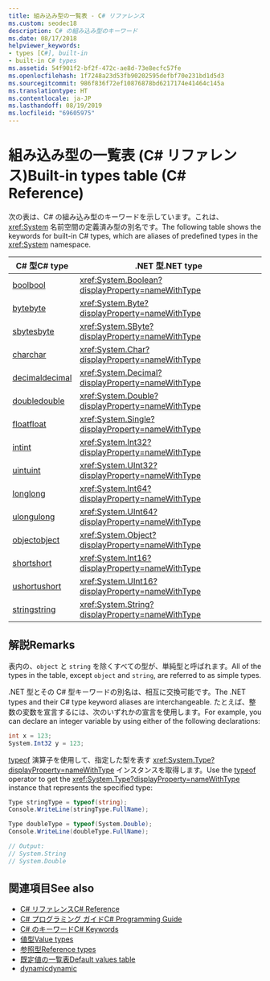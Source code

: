 ```yaml
---
title: 組み込み型の一覧表 - C# リファレンス
ms.custom: seodec18
description: C# の組み込み型のキーワード
ms.date: 08/17/2018
helpviewer_keywords:
- types [C#], built-in
- built-in C# types
ms.assetid: 54f901f2-bf2f-472c-ae8d-73e8ecfc57fe
ms.openlocfilehash: 1f7248a23d53fb90202595defbf70e231bd1d5d3
ms.sourcegitcommit: 986f836f72ef10876878bd6217174e41464c145a
ms.translationtype: HT
ms.contentlocale: ja-JP
ms.lasthandoff: 08/19/2019
ms.locfileid: "69605975"
---
```

# <a name="built-in-types-table-c-reference"></a><span data-ttu-id="4d441-103">組み込み型の一覧表 (C# リファレンス)</span><span class="sxs-lookup"><span data-stu-id="4d441-103">Built-in types table (C# Reference)</span></span>

<span data-ttu-id="4d441-104">次の表は、C# の組み込み型のキーワードを示しています。これは、<xref:System> 名前空間の定義済み型の別名です。</span><span class="sxs-lookup"><span data-stu-id="4d441-104">The following table shows the keywords for built-in C# types, which are aliases of predefined types in the <xref:System> namespace.</span></span>  
  
|<span data-ttu-id="4d441-105">C# 型</span><span class="sxs-lookup"><span data-stu-id="4d441-105">C# type</span></span>|<span data-ttu-id="4d441-106">.NET 型</span><span class="sxs-lookup"><span data-stu-id="4d441-106">.NET type</span></span>|  
|--------------|-------------------------|  
|[<span data-ttu-id="4d441-107">bool</span><span class="sxs-lookup"><span data-stu-id="4d441-107">bool</span></span>](bool.md)|<xref:System.Boolean?displayProperty=nameWithType>|  
|[<span data-ttu-id="4d441-108">byte</span><span class="sxs-lookup"><span data-stu-id="4d441-108">byte</span></span>](../builtin-types/integral-numeric-types.md)|<xref:System.Byte?displayProperty=nameWithType>|  
|[<span data-ttu-id="4d441-109">sbyte</span><span class="sxs-lookup"><span data-stu-id="4d441-109">sbyte</span></span>](../builtin-types/integral-numeric-types.md)|<xref:System.SByte?displayProperty=nameWithType>|  
|[<span data-ttu-id="4d441-110">char</span><span class="sxs-lookup"><span data-stu-id="4d441-110">char</span></span>](char.md)|<xref:System.Char?displayProperty=nameWithType>|  
|[<span data-ttu-id="4d441-111">decimal</span><span class="sxs-lookup"><span data-stu-id="4d441-111">decimal</span></span>](../builtin-types/floating-point-numeric-types.md)|<xref:System.Decimal?displayProperty=nameWithType>|  
|[<span data-ttu-id="4d441-112">double</span><span class="sxs-lookup"><span data-stu-id="4d441-112">double</span></span>](../builtin-types/floating-point-numeric-types.md)|<xref:System.Double?displayProperty=nameWithType>|  
|[<span data-ttu-id="4d441-113">float</span><span class="sxs-lookup"><span data-stu-id="4d441-113">float</span></span>](../builtin-types/floating-point-numeric-types.md)|<xref:System.Single?displayProperty=nameWithType>|  
|[<span data-ttu-id="4d441-114">int</span><span class="sxs-lookup"><span data-stu-id="4d441-114">int</span></span>](../builtin-types/integral-numeric-types.md)|<xref:System.Int32?displayProperty=nameWithType>|  
|[<span data-ttu-id="4d441-115">uint</span><span class="sxs-lookup"><span data-stu-id="4d441-115">uint</span></span>](../builtin-types/integral-numeric-types.md)|<xref:System.UInt32?displayProperty=nameWithType>|  
|[<span data-ttu-id="4d441-116">long</span><span class="sxs-lookup"><span data-stu-id="4d441-116">long</span></span>](../builtin-types/integral-numeric-types.md)|<xref:System.Int64?displayProperty=nameWithType>|  
|[<span data-ttu-id="4d441-117">ulong</span><span class="sxs-lookup"><span data-stu-id="4d441-117">ulong</span></span>](../builtin-types/integral-numeric-types.md)|<xref:System.UInt64?displayProperty=nameWithType>|  
|[<span data-ttu-id="4d441-118">object</span><span class="sxs-lookup"><span data-stu-id="4d441-118">object</span></span>](object.md)|<xref:System.Object?displayProperty=nameWithType>|  
|[<span data-ttu-id="4d441-119">short</span><span class="sxs-lookup"><span data-stu-id="4d441-119">short</span></span>](../builtin-types/integral-numeric-types.md)|<xref:System.Int16?displayProperty=nameWithType>|  
|[<span data-ttu-id="4d441-120">ushort</span><span class="sxs-lookup"><span data-stu-id="4d441-120">ushort</span></span>](../builtin-types/integral-numeric-types.md)|<xref:System.UInt16?displayProperty=nameWithType>|  
|[<span data-ttu-id="4d441-121">string</span><span class="sxs-lookup"><span data-stu-id="4d441-121">string</span></span>](string.md)|<xref:System.String?displayProperty=nameWithType>|  
  
## <a name="remarks"></a><span data-ttu-id="4d441-122">解説</span><span class="sxs-lookup"><span data-stu-id="4d441-122">Remarks</span></span>

<span data-ttu-id="4d441-123">表内の、`object` と `string` を除くすべての型が、単純型と呼ばれます。</span><span class="sxs-lookup"><span data-stu-id="4d441-123">All of the types in the table, except `object` and `string`, are referred to as simple types.</span></span>  
  
<span data-ttu-id="4d441-124">.NET 型とその C# 型キーワードの別名は、相互に交換可能です。</span><span class="sxs-lookup"><span data-stu-id="4d441-124">The .NET types and their C# type keyword aliases are interchangeable.</span></span> <span data-ttu-id="4d441-125">たとえば、整数の変数を宣言するには、次のいずれかの宣言を使用します。</span><span class="sxs-lookup"><span data-stu-id="4d441-125">For example, you can declare an integer variable by using either of the following declarations:</span></span>  

```csharp
int x = 123;
System.Int32 y = 123;
```

<span data-ttu-id="4d441-126">[typeof](../operators/type-testing-and-cast.md#typeof-operator) 演算子を使用して、指定した型を表す <xref:System.Type?displayProperty=nameWithType> インスタンスを取得します。</span><span class="sxs-lookup"><span data-stu-id="4d441-126">Use the [typeof](../operators/type-testing-and-cast.md#typeof-operator) operator to get the <xref:System.Type?displayProperty=nameWithType> instance that represents the specified type:</span></span>

```csharp
Type stringType = typeof(string);
Console.WriteLine(stringType.FullName);

Type doubleType = typeof(System.Double);
Console.WriteLine(doubleType.FullName);

// Output:
// System.String
// System.Double
```

## <a name="see-also"></a><span data-ttu-id="4d441-127">関連項目</span><span class="sxs-lookup"><span data-stu-id="4d441-127">See also</span></span>

- [<span data-ttu-id="4d441-128">C# リファレンス</span><span class="sxs-lookup"><span data-stu-id="4d441-128">C# Reference</span></span>](../index.md)
- [<span data-ttu-id="4d441-129">C# プログラミング ガイド</span><span class="sxs-lookup"><span data-stu-id="4d441-129">C# Programming Guide</span></span>](../../programming-guide/index.md)
- [<span data-ttu-id="4d441-130">C# のキーワード</span><span class="sxs-lookup"><span data-stu-id="4d441-130">C# Keywords</span></span>](index.md)
- [<span data-ttu-id="4d441-131">値型</span><span class="sxs-lookup"><span data-stu-id="4d441-131">Value types</span></span>](value-types.md)
- [<span data-ttu-id="4d441-132">参照型</span><span class="sxs-lookup"><span data-stu-id="4d441-132">Reference types</span></span>](reference-types.md)
- [<span data-ttu-id="4d441-133">既定値の一覧表</span><span class="sxs-lookup"><span data-stu-id="4d441-133">Default values table</span></span>](default-values-table.md)
- [<span data-ttu-id="4d441-134">dynamic</span><span class="sxs-lookup"><span data-stu-id="4d441-134">dynamic</span></span>](dynamic.md)
